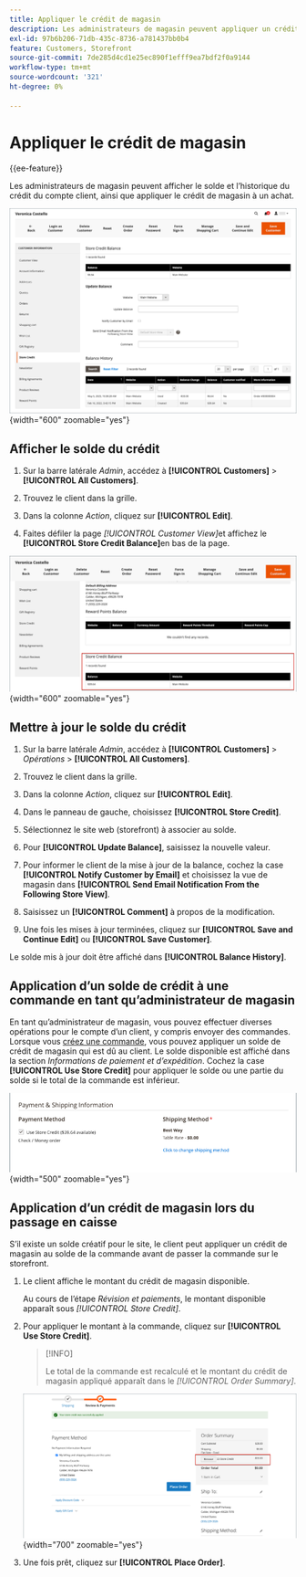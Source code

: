 ```yaml
---
title: Appliquer le crédit de magasin
description: Les administrateurs de magasin peuvent appliquer un crédit de magasin à un achat.
exl-id: 97b6b206-71db-435c-8736-a781437bb0b4
feature: Customers, Storefront
source-git-commit: 7de285d4cd1e25ec890f1efff9ea7bdf2f0a9144
workflow-type: tm+mt
source-wordcount: '321'
ht-degree: 0%

---
```


# Appliquer le crédit de magasin

{{ee-feature}}

Les administrateurs de magasin peuvent afficher le solde et l’historique du crédit du compte client, ainsi que appliquer le crédit de magasin à un achat.

![&#x200B; Solde du crédit client et historique &#x200B;](assets/store-credit-balance-history.png){width="600" zoomable="yes"}

## Afficher le solde du crédit

1. Sur la barre latérale _Admin_, accédez à **[!UICONTROL Customers]** > **[!UICONTROL All Customers]**.

1. Trouvez le client dans la grille.

1. Dans la colonne _Action_, cliquez sur **[!UICONTROL Edit]**.

1. Faites défiler la page _[!UICONTROL Customer View]_&#x200B;et affichez le **[!UICONTROL Store Credit Balance]**&#x200B;en bas de la page.

![Solde du crédit de magasin](assets/store-credit-balance.png){width="600" zoomable="yes"}

## Mettre à jour le solde du crédit

1. Sur la barre latérale _Admin_, accédez à **[!UICONTROL Customers]** > _Opérations_ > **[!UICONTROL All Customers]**.

1. Trouvez le client dans la grille.

1. Dans la colonne _Action_, cliquez sur **[!UICONTROL Edit]**.

1. Dans le panneau de gauche, choisissez **[!UICONTROL Store Credit]**.

1. Sélectionnez le site web (storefront) à associer au solde.

1. Pour **[!UICONTROL Update Balance]**, saisissez la nouvelle valeur.

1. Pour informer le client de la mise à jour de la balance, cochez la case **[!UICONTROL Notify Customer by Email]** et choisissez la vue de magasin dans **[!UICONTROL Send Email Notification From the Following Store View]**.

1. Saisissez un **[!UICONTROL Comment]** à propos de la modification.

1. Une fois les mises à jour terminées, cliquez sur **[!UICONTROL Save and Continue Edit]** ou **[!UICONTROL Save Customer]**.

Le solde mis à jour doit être affiché dans **[!UICONTROL Balance History]**.

## Application d’un solde de crédit à une commande en tant qu’administrateur de magasin

En tant qu’administrateur de magasin, vous pouvez effectuer diverses opérations pour le compte d’un client, y compris envoyer des commandes. Lorsque vous [créez une commande](../stores-purchase/customer-account-create-order.md), vous pouvez appliquer un solde de crédit de magasin qui est dû au client. Le solde disponible est affiché dans la section _Informations de paiement et d’expédition_. Cochez la case **[!UICONTROL Use Store Credit]** pour appliquer le solde ou une partie du solde si le total de la commande est inférieur.

![Appliquez le solde du crédit de magasin à la commande](assets/store-credit-apply.png){width="500" zoomable="yes"}

## Application d’un crédit de magasin lors du passage en caisse

S’il existe un solde créatif pour le site, le client peut appliquer un crédit de magasin au solde de la commande avant de passer la commande sur le storefront.

1. Le client affiche le montant du crédit de magasin disponible.

   Au cours de l’étape _Révision et paiements_, le montant disponible apparaît sous _[!UICONTROL Store Credit]_.

1. Pour appliquer le montant à la commande, cliquez sur **[!UICONTROL Use Store Credit]**.

   >[!INFO]
   >
   >Le total de la commande est recalculé et le montant du crédit de magasin appliqué apparaît dans le _[!UICONTROL Order Summary]_.

   ![Solde du crédit de magasin appliqué à la commande](assets/store-credit-checkout.png){width="700" zoomable="yes"}

1. Une fois prêt, cliquez sur **[!UICONTROL Place Order]**.
